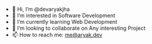 - 👋 Hi, I’m @devaryakjha
- 👀 I’m interested in Software Development
- 🌱 I’m currently learning Web Development
- 💞️ I’m looking to collaborate on Any interesting Project
- 📫 How to reach me: me@aryak.dev

[](https://komarev.com/ghpvc/?username=devaryakjha&style=pixel)
<!---
devaryakjha/devaryakjha is a ✨ special ✨ repository because its `README.md` (this file) appears on your GitHub profile.
You can click the Preview link to take a look at your changes.
--->
